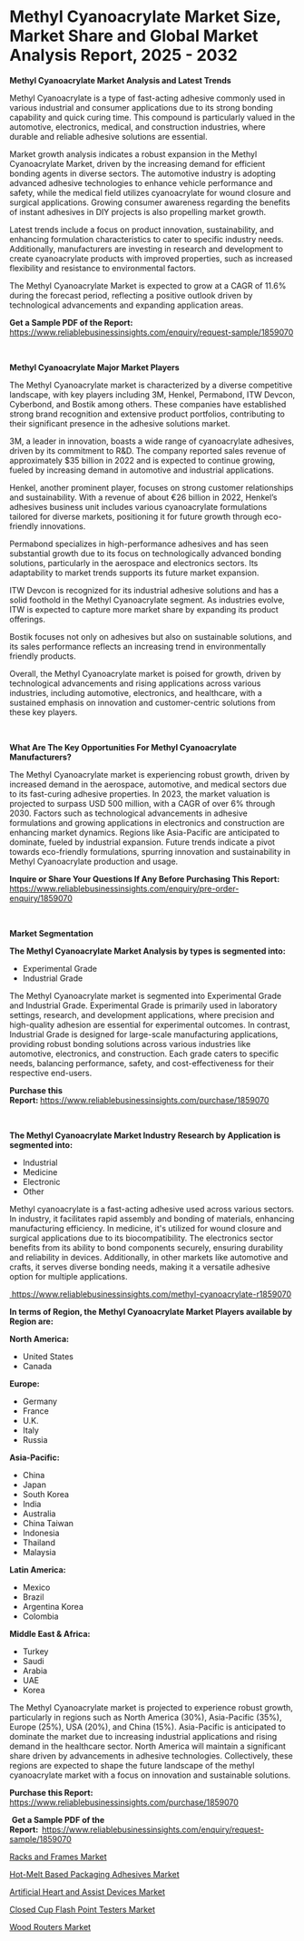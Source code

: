 <p><h1>Methyl Cyanoacrylate Market Size, Market Share and Global Market Analysis Report, 2025 - 2032</h1></p><p><strong>Methyl Cyanoacrylate Market Analysis and Latest Trends</strong></p>
<p><p>Methyl Cyanoacrylate is a type of fast-acting adhesive commonly used in various industrial and consumer applications due to its strong bonding capability and quick curing time. This compound is particularly valued in the automotive, electronics, medical, and construction industries, where durable and reliable adhesive solutions are essential.</p><p>Market growth analysis indicates a robust expansion in the Methyl Cyanoacrylate Market, driven by the increasing demand for efficient bonding agents in diverse sectors. The automotive industry is adopting advanced adhesive technologies to enhance vehicle performance and safety, while the medical field utilizes cyanoacrylate for wound closure and surgical applications. Growing consumer awareness regarding the benefits of instant adhesives in DIY projects is also propelling market growth.</p><p>Latest trends include a focus on product innovation, sustainability, and enhancing formulation characteristics to cater to specific industry needs. Additionally, manufacturers are investing in research and development to create cyanoacrylate products with improved properties, such as increased flexibility and resistance to environmental factors.</p><p>The Methyl Cyanoacrylate Market is expected to grow at a CAGR of 11.6% during the forecast period, reflecting a positive outlook driven by technological advancements and expanding application areas.</p></p>
<p><strong>Get a Sample PDF of the Report:&nbsp;</strong> <a href="https://www.reliablebusinessinsights.com/enquiry/request-sample/1859070?utm_campaign=84&utm_medium=2&utm_source=Github&utm_content=ia&utm_term=30012025&utm_id=methyl-cyanoacrylate">https://www.reliablebusinessinsights.com/enquiry/request-sample/1859070</a></p>
<p>&nbsp;</p>
<p><strong>Methyl Cyanoacrylate Major Market Players</strong></p>
<p><p>The Methyl Cyanoacrylate market is characterized by a diverse competitive landscape, with key players including 3M, Henkel, Permabond, ITW Devcon, Cyberbond, and Bostik among others. These companies have established strong brand recognition and extensive product portfolios, contributing to their significant presence in the adhesive solutions market.</p><p>3M, a leader in innovation, boasts a wide range of cyanoacrylate adhesives, driven by its commitment to R&D. The company reported sales revenue of approximately $35 billion in 2022 and is expected to continue growing, fueled by increasing demand in automotive and industrial applications.</p><p>Henkel, another prominent player, focuses on strong customer relationships and sustainability. With a revenue of about €26 billion in 2022, Henkel’s adhesives business unit includes various cyanoacrylate formulations tailored for diverse markets, positioning it for future growth through eco-friendly innovations.</p><p>Permabond specializes in high-performance adhesives and has seen substantial growth due to its focus on technologically advanced bonding solutions, particularly in the aerospace and electronics sectors. Its adaptability to market trends supports its future market expansion.</p><p>ITW Devcon is recognized for its industrial adhesive solutions and has a solid foothold in the Methyl Cyanoacrylate segment. As industries evolve, ITW is expected to capture more market share by expanding its product offerings.</p><p>Bostik focuses not only on adhesives but also on sustainable solutions, and its sales performance reflects an increasing trend in environmentally friendly products.</p><p>Overall, the Methyl Cyanoacrylate market is poised for growth, driven by technological advancements and rising applications across various industries, including automotive, electronics, and healthcare, with a sustained emphasis on innovation and customer-centric solutions from these key players.</p></p>
<p>&nbsp;</p>
<p><strong>What Are The Key Opportunities For Methyl Cyanoacrylate Manufacturers?</strong></p>
<p><p>The Methyl Cyanoacrylate market is experiencing robust growth, driven by increased demand in the aerospace, automotive, and medical sectors due to its fast-curing adhesive properties. In 2023, the market valuation is projected to surpass USD 500 million, with a CAGR of over 6% through 2030. Factors such as technological advancements in adhesive formulations and growing applications in electronics and construction are enhancing market dynamics. Regions like Asia-Pacific are anticipated to dominate, fueled by industrial expansion. Future trends indicate a pivot towards eco-friendly formulations, spurring innovation and sustainability in Methyl Cyanoacrylate production and usage.</p></p>
<p><strong>Inquire or Share Your Questions If Any Before Purchasing This Report:</strong> <a href="https://www.reliablebusinessinsights.com/enquiry/pre-order-enquiry/1859070?utm_campaign=84&utm_medium=2&utm_source=Github&utm_content=ia&utm_term=30012025&utm_id=methyl-cyanoacrylate">https://www.reliablebusinessinsights.com/enquiry/pre-order-enquiry/1859070</a></p>
<p>&nbsp;</p>
<p><strong>Market Segmentation</strong></p>
<p><strong>The Methyl Cyanoacrylate Market Analysis by types is segmented into:</strong></p>
<p><ul><li>Experimental Grade</li><li>Industrial Grade</li></ul></p>
<p><p>The Methyl Cyanoacrylate market is segmented into Experimental Grade and Industrial Grade. Experimental Grade is primarily used in laboratory settings, research, and development applications, where precision and high-quality adhesion are essential for experimental outcomes. In contrast, Industrial Grade is designed for large-scale manufacturing applications, providing robust bonding solutions across various industries like automotive, electronics, and construction. Each grade caters to specific needs, balancing performance, safety, and cost-effectiveness for their respective end-users.</p></p>
<p><strong>Purchase this Report:&nbsp;</strong><a href="https://www.reliablebusinessinsights.com/purchase/1859070?utm_campaign=84&utm_medium=2&utm_source=Github&utm_content=ia&utm_term=30012025&utm_id=methyl-cyanoacrylate">https://www.reliablebusinessinsights.com/purchase/1859070</a></p>
<p>&nbsp;</p>
<p><strong>The Methyl Cyanoacrylate Market Industry Research by Application is segmented into:</strong></p>
<p><ul><li>Industrial</li><li>Medicine</li><li>Electronic</li><li>Other</li></ul></p>
<p><p>Methyl cyanoacrylate is a fast-acting adhesive used across various sectors. In industry, it facilitates rapid assembly and bonding of materials, enhancing manufacturing efficiency. In medicine, it's utilized for wound closure and surgical applications due to its biocompatibility. The electronics sector benefits from its ability to bond components securely, ensuring durability and reliability in devices. Additionally, in other markets like automotive and crafts, it serves diverse bonding needs, making it a versatile adhesive option for multiple applications.</p></p>
<p><a href="https://www.reliablebusinessinsights.com/methyl-cyanoacrylate-r1859070?utm_campaign=84&utm_medium=2&utm_source=Github&utm_content=ia&utm_term=30012025&utm_id=methyl-cyanoacrylate">&nbsp;https://www.reliablebusinessinsights.com/methyl-cyanoacrylate-r1859070</a></p>
<p><strong>In terms of Region, the Methyl Cyanoacrylate Market Players available by Region are:</strong></p>
<p>
    <p> <strong> North America: </strong>
        <ul>
            <li>United States</li>
            <li>Canada</li>
        </ul>
        </p> 
    <p> <strong> Europe: </strong>
        <ul>
            <li>Germany</li>
            <li>France</li>
            <li>U.K.</li>
            <li>Italy</li>
            <li>Russia</li>
        </ul>
        </p> 
    <p> <strong> Asia-Pacific: </strong>
        <ul>
            <li>China</li>
            <li>Japan</li>
            <li>South Korea</li>
            <li>India</li>
            <li>Australia</li>
            <li>China Taiwan</li>
            <li>Indonesia</li>
            <li>Thailand</li>
            <li>Malaysia</li>
        </ul>
        </p> 
    <p> <strong> Latin America: </strong>
        <ul>
            <li>Mexico</li>
            <li>Brazil</li>
            <li>Argentina Korea</li>
            <li>Colombia</li>
        </ul>
        </p> 
    <p> <strong> Middle East & Africa: </strong>
        <ul>
            <li>Turkey</li>
            <li>Saudi</li>
            <li>Arabia</li>
            <li>UAE</li>
            <li>Korea</li>
        </ul>
    </p>
    </p>
<p><p>The Methyl Cyanoacrylate market is projected to experience robust growth, particularly in regions such as North America (30%), Asia-Pacific (35%), Europe (25%), USA (20%), and China (15%). Asia-Pacific is anticipated to dominate the market due to increasing industrial applications and rising demand in the healthcare sector. North America will maintain a significant share driven by advancements in adhesive technologies. Collectively, these regions are expected to shape the future landscape of the methyl cyanoacrylate market with a focus on innovation and sustainable solutions.</p></p>
<p><strong>Purchase this Report: </strong><a href="https://www.reliablebusinessinsights.com/purchase/1859070?utm_campaign=84&utm_medium=2&utm_source=Github&utm_content=ia&utm_term=30012025&utm_id=methyl-cyanoacrylate">https://www.reliablebusinessinsights.com/purchase/1859070</a></p>
<p>&nbsp;<strong>Get a Sample PDF of the Report:&nbsp;&nbsp;</strong><a href="https://www.reliablebusinessinsights.com/enquiry/request-sample/1859070?utm_campaign=84&utm_medium=2&utm_source=Github&utm_content=ia&utm_term=30012025&utm_id=methyl-cyanoacrylate">https://www.reliablebusinessinsights.com/enquiry/request-sample/1859070</a></p>
<p><strong></strong></p>
<p><p><a href="https://www.linkedin.com/pulse/revenue-market-growth-insights-racks-frames-projected-99-cagr-1snde?utm_campaign=84&utm_medium=2&utm_source=Github&utm_content=ia&utm_term=30012025&utm_id=methyl-cyanoacrylate">Racks and Frames Market</a></p><p><a href="https://www.linkedin.com/pulse/insightson-hot-melt-based-packaging-adhesives-market-examining-gyilf?utm_campaign=84&utm_medium=2&utm_source=Github&utm_content=ia&utm_term=30012025&utm_id=methyl-cyanoacrylate">Hot-Melt Based Packaging Adhesives Market</a></p><p><a href="https://www.linkedin.com/pulse/investor-insights-artificial-heart-assist-devices-market-projected-2zhaf?utm_campaign=84&utm_medium=2&utm_source=Github&utm_content=ia&utm_term=30012025&utm_id=methyl-cyanoacrylate">Artificial Heart and Assist Devices Market</a></p><p><a href="https://www.linkedin.com/pulse/global-closed-cup-flash-point-testers-market-focus-application-2rrqe?utm_campaign=84&utm_medium=2&utm_source=Github&utm_content=ia&utm_term=30012025&utm_id=methyl-cyanoacrylate">Closed Cup Flash Point Testers Market</a></p><p><a href="https://www.linkedin.com/pulse/wood-routers-market-forecasted-from-2025-2032-expanding-kfagc?utm_campaign=84&utm_medium=2&utm_source=Github&utm_content=ia&utm_term=30012025&utm_id=methyl-cyanoacrylate">Wood Routers Market</a></p></p>